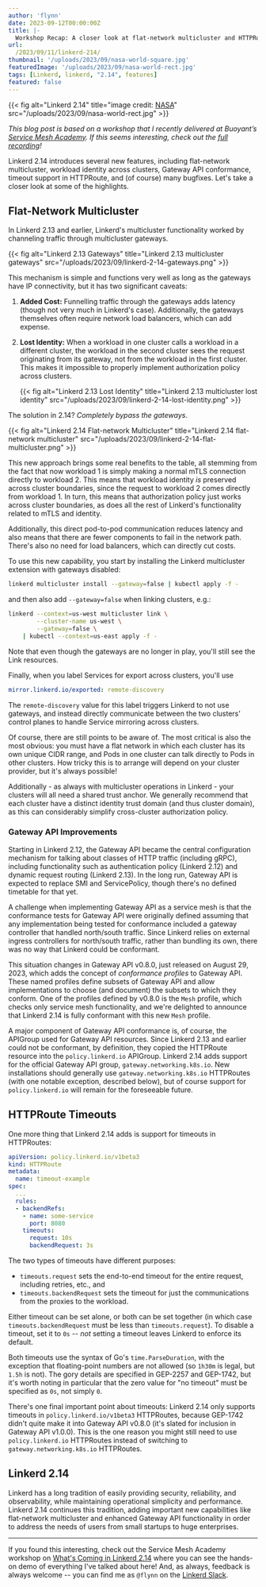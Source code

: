 ```yaml
---
author: 'flynn'
date: 2023-09-12T00:00:00Z
title: |-
  Workshop Recap: A closer look at flat-network multicluster and HTTPRoute timeouts with Linkerd 2.14
url:
  /2023/09/11/linkerd-214/
thumbnail: '/uploads/2023/09/nasa-world-square.jpg'
featuredImage: '/uploads/2023/09/nasa-world-rect.jpg'
tags: [Linkerd, linkerd, "2.14", features]
featured: false
---
```


{{< fig
  alt="Linkerd 2.14"
  title="image credit: [NASA](https://unsplash.com/@nasa?utm_source=unsplash&utm_medium=referral&utm_content=creditCopyText)"
  src="/uploads/2023/09/nasa-world-rect.jpg" >}}

_This blog post is based on a workshop that I recently delivered at Buoyant’s
[Service Mesh Academy](https://buoyant.io/service-mesh-academy). If this seems
interesting, check out the [full
recording](https://buoyant.io/service-mesh-academy/whats-coming-in-linkerd-2-14/)!_

Linkerd 2.14 introduces several new features, including flat-network multicluster,
workload identity across clusters, Gateway API conformance, timeout support in
HTTPRoute, and (of course) many bugfixes. Let's take a closer look at some of
the highlights.

## Flat-Network Multicluster

In Linkerd 2.13 and earlier, Linkerd's multicluster functionality worked by
channeling traffic through multicluster gateways.

{{< fig
  alt="Linkerd 2.13 Gateways"
  title="Linkerd 2.13 multicluster gateways"
  src="/uploads/2023/09/linkerd-2-14-gateways.png" >}}

This mechanism is simple and functions very well as long as the gateways have
IP connectivity, but it has two significant caveats:

1. **Added Cost:** Funnelling traffic through the gateways adds latency
   (though not very much in Linkerd's case). Additionally, the gateways
   themselves often require network load balancers, which can add expense.

2. **Lost Identity:** When a workload in one cluster calls a workload in a
   different cluster, the workload in the second cluster sees the request
   originating from its gateway, not from the workload in the first cluster.
   This makes it impossible to properly implement authorization policy across
   clusters.

   {{< fig
       alt="Linkerd 2.13 Lost Identity"
       title="Linkerd 2.13 multicluster lost identity"
       src="/uploads/2023/09/linkerd-2-14-lost-identity.png" >}}

The solution in 2.14? _Completely bypass the gateways_.

{{< fig
    alt="Linkerd 2.14 Flat-network Multicluster"
    title="Linkerd 2.14 flat-network multicluster"
    src="/uploads/2023/09/linkerd-2-14-flat-multicluster.png" >}}

This new approach brings some real benefits to the table, all stemming from
the fact that now workload 1 is simply making a normal mTLS connection
directly to workload 2. This means that workload identity _is_ preserved
across cluster boundaries, since the request to workload 2 comes directly from
workload 1. In turn, this means that authorization policy just works across
cluster boundaries, as does all the rest of Linkerd's functionality related to
mTLS and identity.

Additionally, this direct pod-to-pod communication reduces latency and also
means that there are fewer components to fail in the network path. There's
also no need for load balancers, which can directly cut costs.

To use this new capability, you start by installing the Linkerd multicluster
extension with gateways disabled:

```bash
linkerd multicluster install --gateway=false | kubectl apply -f -
```

and then also add `--gateway=false` when linking clusters, e.g.:

```bash
linkerd --context=us-west multicluster link \
        --cluster-name us-west \
        --gateway=false \
    | kubectl --context=us-east apply -f -
```

Note that even though the gateways are no longer in play, you'll still see the
Link resources.

Finally, when you label Services for export across clusters, you'll use

```yaml
mirror.linkerd.io/exported: remote-discovery
```

The `remote-discovery` value for this label triggers Linkerd to not use
gateways, and instead directly communicate between the two clusters' control
planes to handle Service mirroring across clusters.

Of course, there are still points to be aware of. The most critical is also
the most obvious: you must have a flat network in which each cluster has its
own unique CIDR range, and Pods in one cluster can talk directly to Pods in
other clusters. How tricky this is to arrange will depend on your cluster
provider, but it's always possible!

Additionally - as always with multicluster operations in Linkerd - your
clusters will all need a shared trust anchor. We generally recommend that each
cluster have a distinct identity trust domain (and thus cluster domain), as
this can considerably simplify cross-cluster authorization policy.

### Gateway API Improvements

Starting in Linkerd 2.12, the Gateway API became the central configuration
mechanism for talking about classes of HTTP traffic (including gRPC),
including functionality such as authentication policy (Linkerd 2.12) and
dynamic request routing (Linkerd 2.13). In the long run, Gateway API is
expected to replace SMI and ServicePolicy, though there's no defined timetable
for that yet.

A challenge when implementing Gateway API as a service mesh is that the
conformance tests for Gateway API were originally defined assuming that any
implementation being tested for conformance included a gateway controller that
handled north/south traffic. Since Linkerd relies on external ingress
controllers for north/south traffic, rather than bundling its own, there was
no way that Linkerd could be conformant.

This situation changes in Gateway API v0.8.0, just released on August 29,
2023, which adds the concept of _conformance profiles_ to Gateway API. These
named profiles define subsets of Gateway API and allow implementations to
choose (and document) the subsets to which they conform. One of the profiles
defined by v0.8.0 is the `Mesh` profile, which checks only service mesh
functionality, and we're delighted to announce that Linkerd 2.14 is fully
conformant with this new `Mesh` profile.

A major component of Gateway API conformance is, of course, the APIGroup used
for Gateway API resources. Since Linkerd 2.13 and earlier could not be
conformant, by definition, they copied the HTTPRoute resource into the
`policy.linkerd.io` APIGroup. Linkerd 2.14 adds support for the official
Gateway API group, `gateway.networking.k8s.io`. New installations should
generally use `gateway.networking.k8s.io` HTTPRoutes (with one notable
exception, described below), but of course support for `policy.linkerd.io`
will remain for the foreseeable future.

## HTTPRoute Timeouts

One more thing that Linkerd 2.14 adds is support for timeouts in HTTPRoutes:

```yaml
apiVersion: policy.linkerd.io/v1beta3
kind: HTTPRoute
metadata:
  name: timeout-example
spec:
  ...
  rules:
  - backendRefs:
    - name: some-service
      port: 8080
    timeouts:
      request: 10s
      backendRequest: 3s
```

The two types of timeouts have different purposes:

- `timeouts.request` sets the end-to-end timeout for the entire request,
  including retries, etc., and
- `timeouts.backendRequest` sets the timeout for just the communications from
  the proxies to the workload.

<!-- {{< fig
    alt="Linkerd 2.14 HTTPRoute Timeouts"
    title="Linkerd 2.14 HTTPRoute timeout semantics"
    src="/uploads/2023/09/linkerd-2-14-httproute-timeouts.png" >}} -->

Either timeout can be set alone, or both can be set together (in which case
`timeouts.backendRequest` must be less than `timeouts.request`). To disable a
timeout, set it to `0s` -- _not_ setting a timeout leaves Linkerd to enforce
its default.

Both timeouts use the syntax of Go's `time.ParseDuration`, with the exception
that floating-point numbers are not allowed (so `1h30m` is legal, but `1.5h`
is not). The gory details are specified in GEP-2257 and GEP-1742, but it's
worth noting in particular that the zero value for "no timeout" must be
specified as `0s`, not simply `0`.

There's one final important point about timeouts: Linkerd 2.14 only supports
timeouts in `policy.linkerd.io/v1beta3` HTTPRoutes, because GEP-1742 didn't
quite make it into Gateway API v0.8.0 (it's slated for inclusion in Gateway
API v1.0.0). This is the one reason you might still need to use
`policy.linkerd.io` HTTPRoutes instead of switching to
`gateway.networking.k8s.io` HTTPRoutes.

## Linkerd 2.14

Linkerd has a long tradition of easily providing security, reliability, and
observability, while maintaining operational simplicity and performance.
Linkerd 2.14 continues this tradition, adding important new capabilities like
flat-network multicluster and enhanced Gateway API functionality in order to
address the needs of users from small startups to huge enterprises.

----

If you found this interesting, check out the Service Mesh Academy workshop on
[What's Coming in Linkerd
2.14](https://buoyant.io/service-mesh-academy/whats-coming-in-linkerd-2-14/)
where you can see the hands-on demo of everything I've talked about here! And,
as always, feedback is always welcome -- you can find me as `@flynn` on the
[Linkerd Slack](https://slack.linkerd.io).
